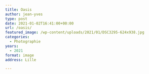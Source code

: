```yaml
---
title: Oasis
author: jean-yves
type: post
date: 2021-01-02T16:41:00+00:00
url: /oasis/
featured_image: /wp-content/uploads/2021/01/DSC3295-624x938.jpg
categories:
  - Photographie
years:
  - 2021
format: image
address: Lille

---
```

